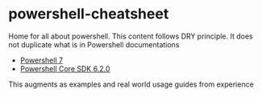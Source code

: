 # powershell-cheatsheet

Home for all about powershell. This content follows DRY principle. It does not duplicate what is in Powershell documentations

* [Powershell 7](https://docs.microsoft.com/en-us/powershell/module/microsoft.powershell.management/get-childitem?view=powershell-7)
* [Powershell Core SDK 6.2.0](https://docs.microsoft.com/en-us/dotnet/api/microsoft.powershell?view=pscore-6.2.0)

This augments as examples and real world usage guides from experience



